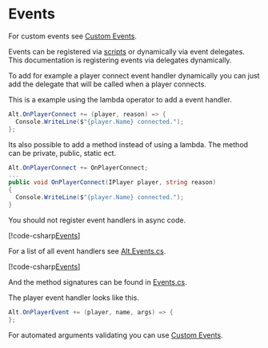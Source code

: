 # Events

For custom events see [Custom Events](https://fabianterhorst.github.io/coreclr-module/articles/custom-events.html).

Events can be registered via [scripts](https://fabianterhorst.github.io/coreclr-module/articles/create-script.html) or dynamically via event delegates.
This documentation is registering events via delegates dynamically.

To add for example a player connect event handler dynamically you can just add the delegate that will be called when a player connects.

This is a example using the lambda operator to add a event handler.

```csharp
Alt.OnPlayerConnect += (player, reason) => {
  Console.WriteLine($"{player.Name} connected.");
};
```

Its also possible to add a method instead of using a lambda. The method can be private, public, static ect.

```csharp
Alt.OnPlayerConnect += OnPlayerConnect;
...
public void OnPlayerConnect(IPlayer player, string reason)
{
  Console.WriteLine($"{player.Name} connected.");
}
```

You should not register event handlers in async code.

[!code-csharp[Events](../../api/AltV.Net/Alt.Events.cs)]

For a list of all event handlers see [Alt.Events.cs](https://github.com/FabianTerhorst/coreclr-module/blob/master/api/AltV.Net/Alt.Events.cs).

[!code-csharp[Events](../api/AltV.Net/Events/Events.cs)]

And the method signatures can be found in [Events.cs](https://github.com/FabianTerhorst/coreclr-module/blob/master/api/AltV.Net/Events/Events.cs).

The player event handler looks like this.

```csharp
Alt.OnPlayerEvent += (player, name, args) => { 
};
```

For automated arguments validating you can use [Custom Events](https://fabianterhorst.github.io/coreclr-module/articles/custom-events.html).
